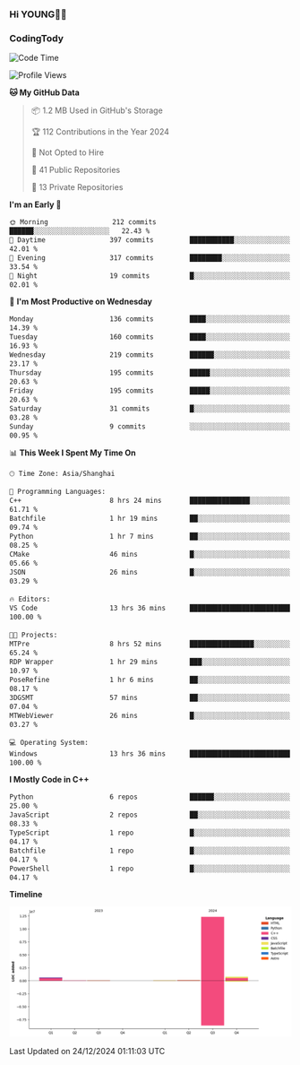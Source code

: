 <!--
**IHKYoung/IHKYoung** is a ✨ _special_ ✨ repository because its `README.md` (this file) appears on your GitHub profile.

Here are some ideas to get you started:

- 🔭 I’m currently working on ...
- 🌱 I’m currently learning ...
- 👯 I’m looking to collaborate on ...
- 🤔 I’m looking for help with ...
- 💬 Ask me about ...
- 📫 How to reach me: ...
- 😄 Pronouns: ...
- ⚡ Fun fact: ...
-->

### Hi YOUNG👋🏻


### CodingTody
<!--START_SECTION:waka-->
![Code Time](http://img.shields.io/badge/Code%20Time-564%20hrs%202%20mins-blue)

![Profile Views](http://img.shields.io/badge/Profile%20Views-0-blue)

**🐱 My GitHub Data** 

> 📦 1.2 MB Used in GitHub's Storage 
 > 
> 🏆 112 Contributions in the Year 2024
 > 
> 🚫 Not Opted to Hire
 > 
> 📜 41 Public Repositories 
 > 
> 🔑 13 Private Repositories 
 > 
**I'm an Early 🐤** 

```text
🌞 Morning                212 commits         ██████░░░░░░░░░░░░░░░░░░░   22.43 % 
🌆 Daytime                397 commits         ███████████░░░░░░░░░░░░░░   42.01 % 
🌃 Evening                317 commits         ████████░░░░░░░░░░░░░░░░░   33.54 % 
🌙 Night                  19 commits          █░░░░░░░░░░░░░░░░░░░░░░░░   02.01 % 
```
📅 **I'm Most Productive on Wednesday** 

```text
Monday                   136 commits         ████░░░░░░░░░░░░░░░░░░░░░   14.39 % 
Tuesday                  160 commits         ████░░░░░░░░░░░░░░░░░░░░░   16.93 % 
Wednesday                219 commits         ██████░░░░░░░░░░░░░░░░░░░   23.17 % 
Thursday                 195 commits         █████░░░░░░░░░░░░░░░░░░░░   20.63 % 
Friday                   195 commits         █████░░░░░░░░░░░░░░░░░░░░   20.63 % 
Saturday                 31 commits          █░░░░░░░░░░░░░░░░░░░░░░░░   03.28 % 
Sunday                   9 commits           ░░░░░░░░░░░░░░░░░░░░░░░░░   00.95 % 
```


📊 **This Week I Spent My Time On** 

```text
🕑︎ Time Zone: Asia/Shanghai

💬 Programming Languages: 
C++                      8 hrs 24 mins       ███████████████░░░░░░░░░░   61.71 % 
Batchfile                1 hr 19 mins        ██░░░░░░░░░░░░░░░░░░░░░░░   09.74 % 
Python                   1 hr 7 mins         ██░░░░░░░░░░░░░░░░░░░░░░░   08.25 % 
CMake                    46 mins             █░░░░░░░░░░░░░░░░░░░░░░░░   05.66 % 
JSON                     26 mins             █░░░░░░░░░░░░░░░░░░░░░░░░   03.29 % 

🔥 Editors: 
VS Code                  13 hrs 36 mins      █████████████████████████   100.00 % 

🐱‍💻 Projects: 
MTPre                    8 hrs 52 mins       ████████████████░░░░░░░░░   65.24 % 
RDP Wrapper              1 hr 29 mins        ███░░░░░░░░░░░░░░░░░░░░░░   10.97 % 
PoseRefine               1 hr 6 mins         ██░░░░░░░░░░░░░░░░░░░░░░░   08.17 % 
3DGSMT                   57 mins             ██░░░░░░░░░░░░░░░░░░░░░░░   07.04 % 
MTWebViewer              26 mins             █░░░░░░░░░░░░░░░░░░░░░░░░   03.27 % 

💻 Operating System: 
Windows                  13 hrs 36 mins      █████████████████████████   100.00 % 
```

**I Mostly Code in C++** 

```text
Python                   6 repos             ██████░░░░░░░░░░░░░░░░░░░   25.00 % 
JavaScript               2 repos             ██░░░░░░░░░░░░░░░░░░░░░░░   08.33 % 
TypeScript               1 repo              █░░░░░░░░░░░░░░░░░░░░░░░░   04.17 % 
Batchfile                1 repo              █░░░░░░░░░░░░░░░░░░░░░░░░   04.17 % 
PowerShell               1 repo              █░░░░░░░░░░░░░░░░░░░░░░░░   04.17 % 
```



**Timeline**

![Lines of Code chart](https://raw.githubusercontent.com/IHKYoung/IHKYoung/baseline/assets/bar_graph.png)


 Last Updated on 24/12/2024 01:11:03 UTC
<!--END_SECTION:waka-->
